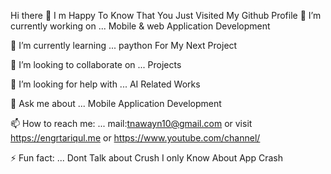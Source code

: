 
Hi there 👋
I m Happy To Know That You Just Visited My Github Profile
🔭 I’m currently working on ... Mobile & web Application Development

🌱 I’m currently learning ... paython For My Next Project

👯 I’m looking to collaborate on ... Projects

🤔 I’m looking for help with ... AI Related Works

💬 Ask me about ... Mobile Application Development

📫 How to reach me: ... mail:tnawayn10@gmail.com or visit https://engrtariqul.me or https://www.youtube.com/channel/

⚡ Fun fact: ... Dont Talk about Crush I only Know About App Crash
      
